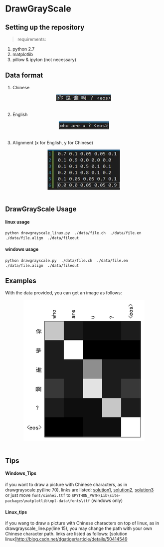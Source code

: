 # DrawGrayScale

## Setting up the repository 
>requirements: 
1. python 2.7
2. matplotlib 
3. pillow & ipyton (not necessary)

## Data format

1. Chinese

<div align="center">
    <img alt="Chinese" src="picture/ch.jpg"><br><br>
</div>

2. English 

<div align="center">
    <img alt="English" src="picture/en.jpg"><br><br>
</div>

3. Alignment (x for English, y for Chinese)

<div align="center">
    <img alt="Alignment" src="picture/align.jpg"><br><br>
</div>

## DrawGrayScale Usage 

#### linux usage 
    python drawgrayscale_linux.py  ./data/file.ch  ./data/file.en  ./data/file.align  ./data/fileout 
#### windows usage 
    python drawgrayscale.py  ./data/file.ch  ./data/file.en  ./data/file.align  ./data/fileout 

## Examples 

With the data provided, you can get an image as follows:
<div align="center">
    <img alt="GrayScale" src="picture/grayscale.png"><br><br>
</div>

## Tips

#### Windows_Tips
if you want to draw a picture with Chinese characters, as in drawgrayscale.py(line 70),  links are listed:
[solution1](https://segmentfault.com/a/1190000005144275), [solution2](http://www.imekaku.com/2015/12/11/matplotlib-charset/), [solution3](https://www.zhihu.com/question/25404709)<br>
or just move `font/simhei.ttf` to `$PYTHON_PATH\Lib\site-packages\matplotlib\mpl-data\fonts\ttf` (windows only)

#### Linux_tips 
if you wang to draw a picture with Chinese characters on top of linux, as in drawgrayscale_line.py(line 15), you may change the path with your own Chinese character path.
links are listed as follows: [solution linux]http://blog.csdn.net/dgatiger/article/details/50414549

